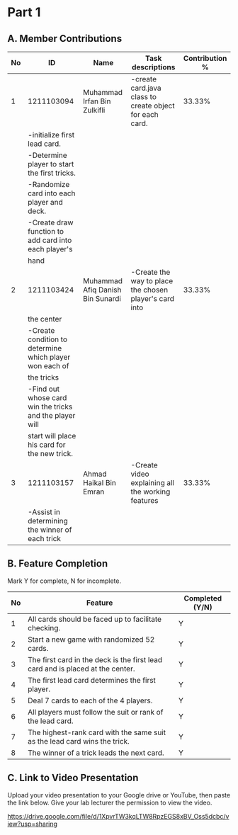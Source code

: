 # Part 1

## A. Member Contributions

No | ID         | Name                             | Task descriptions                                      | Contribution %
-- | ---------- | ---------------------------------| -----------------                                      | --------------
1  | 1211103094 | Muhammad Irfan Bin Zulkifli      |-create card.java class to create object for each card. |      33.33%
                                                   |-initialize first lead card.                            |
                                                   |-Determine player to start the first tricks.            |
                                                   |-Randomize card into each player and deck.              |
                                                   |-Create draw function to add card into each player's    | 
                                                   |hand                                                    |   
2  | 1211103424 | Muhammad Afiq Danish Bin Sunardi |-Create the way to place the chosen player's card into  |      33.33%
                                                   | the center                                             |
                                                   |-Create condition to determine which player won each of |
                                                   |the tricks                                              |
                                                   |-Find out whose card win the tricks and the player will |
                                                   |start will  place his card for the new trick.           |
3  | 1211103157 | Ahmad Haikal Bin Emran           |-Create video explaining all the working features       |       33.33%
                                                   |-Assist in determining the winner of each trick         |


## B. Feature Completion

Mark Y for complete, N for incomplete.

No | Feature                                                                         | Completed (Y/N)
-- | ------------------------------------------------------------------------------- | ---------------
1  | All cards should be faced up to facilitate checking.                            |         Y
2  | Start a new game with randomized 52 cards.                                      |         Y
3  | The first card in the deck is the first lead card and is placed at the center.  |         Y
4  | The first lead card determines the first player.                                |         Y
5  | Deal 7 cards to each of the 4 players.                                          |         Y
6  | All players must follow the suit or rank of the lead card.                      |         Y
7  | The highest-rank card with the same suit as the lead card wins the trick.       |         Y
8  | The winner of a trick leads the next card.                                      |         Y


## C. Link to Video Presentation

Upload your video presentation to your Google drive or YouTube, then paste the link below. Give your lab lecturer the permission to view the video.

https://drive.google.com/file/d/1XpvrTW3kqLTW8RpzEGS8xBV_Oss5dcbc/view?usp=sharing
